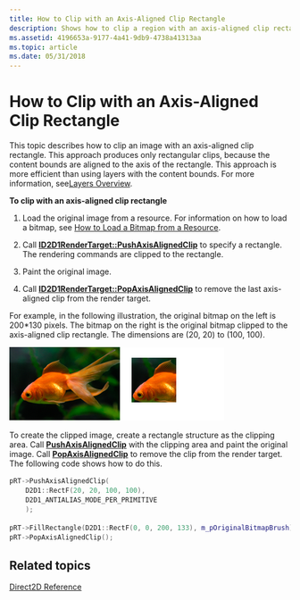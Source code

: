 ```yaml
---
title: How to Clip with an Axis-Aligned Clip Rectangle
description: Shows how to clip a region with an axis-aligned clip rectangle.
ms.assetid: 4196653a-9177-4a41-9db9-4738a41313aa
ms.topic: article
ms.date: 05/31/2018
---
```


# How to Clip with an Axis-Aligned Clip Rectangle

This topic describes how to clip an image with an axis-aligned clip rectangle. This approach produces only rectangular clips, because the content bounds are aligned to the axis of the rectangle. This approach is more efficient than using layers with the content bounds. For more information, see[Layers Overview](direct2d-layers-overview.md).

**To clip with an axis-aligned clip rectangle**

1.  Load the original image from a resource. For information on how to load a bitmap, see [How to Load a Bitmap from a Resource](how-to-load-a-bitmap-from-a-resource.md).
2.  Call [**ID2D1RenderTarget::PushAxisAlignedClip**](https://msdn.microsoft.com/library/Dd316860(v=VS.85).aspx) to specify a rectangle. The rendering commands are clipped to the rectangle.

3.  Paint the original image.
4.  Call [**ID2D1RenderTarget::PopAxisAlignedClip**](https://msdn.microsoft.com/library/Dd316850(v=VS.85).aspx) to remove the last axis-aligned clip from the render target.

For example, in the following illustration, the original bitmap on the left is 200\*130 pixels. The bitmap on the right is the original bitmap clipped to the axis-aligned clip rectangle. The dimensions are (20, 20) to (100, 100).

![illustration of a goldfish bitmap before and after the bitmap is clipped](images/cliparegion-axisalignedclip.png)

To create the clipped image, create a rectangle structure as the clipping area. Call [**PushAxisAlignedClip**](https://msdn.microsoft.com/library/Dd316860(v=VS.85).aspx) with the clipping area and paint the original image. Call [**PopAxisAlignedClip**](https://msdn.microsoft.com/library/Dd316850(v=VS.85).aspx) to remove the clip from the render target. The following code shows how to do this.


```C++
pRT->PushAxisAlignedClip(
    D2D1::RectF(20, 20, 100, 100),
    D2D1_ANTIALIAS_MODE_PER_PRIMITIVE
    );

pRT->FillRectangle(D2D1::RectF(0, 0, 200, 133), m_pOriginalBitmapBrush);
pRT->PopAxisAlignedClip();
```



## Related topics

<dl> <dt>

[Direct2D Reference](reference.md)
</dt> </dl>

 

 




